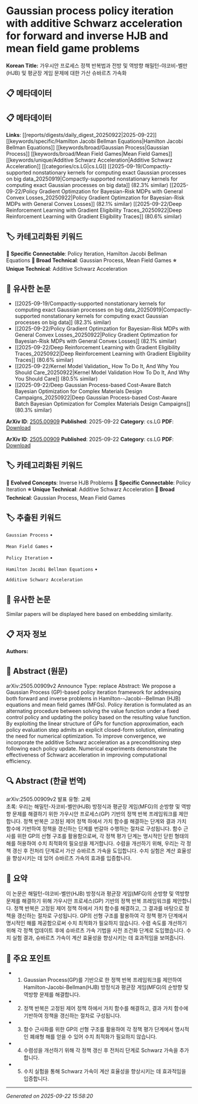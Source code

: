 # Gaussian process policy iteration with additive Schwarz acceleration for forward and inverse HJB and mean field game problems

**Korean Title:** 가우시안 프로세스 정책 반복법과 전방 및 역방향 해밀턴-야코비-벨만(HJB) 및 평균장 게임 문제에 대한 가산 슈바르츠 가속화

## 📋 메타데이터

## 📋 메타데이터

**Links**: [[reports/digests/daily_digest_20250922|2025-09-22]] [[keywords/specific/Hamilton Jacobi Bellman Equations|Hamilton Jacobi Bellman Equations]] [[keywords/broad/Gaussian Process|Gaussian Process]] [[keywords/broad/Mean Field Games|Mean Field Games]] [[keywords/unique/Additive Schwarz Acceleration|Additive Schwarz Acceleration]] [[categories/cs.LG|cs.LG]] [[2025-09-19/Compactly-supported nonstationary kernels for computing exact Gaussian processes on big data_20250919|Compactly-supported nonstationary kernels for computing exact Gaussian processes on big data]] (82.3% similar) [[2025-09-22/Policy Gradient Optimzation for Bayesian-Risk MDPs with General Convex Losses_20250922|Policy Gradient Optimzation for Bayesian-Risk MDPs with General Convex Losses]] (82.1% similar) [[2025-09-22/Deep Reinforcement Learning with Gradient Eligibility Traces_20250922|Deep Reinforcement Learning with Gradient Eligibility Traces]] (80.6% similar)

## 🏷️ 카테고리화된 키워드
**🔗 Specific Connectable**: Policy Iteration, Hamilton Jacobi Bellman Equations
**🔬 Broad Technical**: Gaussian Process, Mean Field Games
**⭐ Unique Technical**: Additive Schwarz Acceleration
## 🔗 유사한 논문
- [[2025-09-19/Compactly-supported nonstationary kernels for computing exact Gaussian processes on big data_20250919|Compactly-supported nonstationary kernels for computing exact Gaussian processes on big data]] (82.3% similar)
- [[2025-09-22/Policy Gradient Optimzation for Bayesian-Risk MDPs with General Convex Losses_20250922|Policy Gradient Optimzation for Bayesian-Risk MDPs with General Convex Losses]] (82.1% similar)
- [[2025-09-22/Deep Reinforcement Learning with Gradient Eligibility Traces_20250922|Deep Reinforcement Learning with Gradient Eligibility Traces]] (80.6% similar)
- [[2025-09-22/Kernel Model Validation_ How To Do It, And Why You Should Care_20250922|Kernel Model Validation How To Do It, And Why You Should Care]] (80.5% similar)
- [[2025-09-22/Deep Gaussian Process-based Cost-Aware Batch Bayesian Optimization for Complex Materials Design Campaigns_20250922|Deep Gaussian Process-based Cost-Aware Batch Bayesian Optimization for Complex Materials Design Campaigns]] (80.3% similar)


**ArXiv ID**: [2505.00909](https://arxiv.org/abs/2505.00909)
**Published**: 2025-09-22
**Category**: cs.LG
**PDF**: [Download](https://arxiv.org/pdf/2505.00909.pdf)


**ArXiv ID**: [2505.00909](https://arxiv.org/abs/2505.00909)
**Published**: 2025-09-22
**Category**: cs.LG
**PDF**: [Download](https://arxiv.org/pdf/2505.00909.pdf)

## 🏷️ 카테고리화된 키워드
**🚀 Evolved Concepts**: Inverse HJB Problems
**🔗 Specific Connectable**: Policy Iteration
**⭐ Unique Technical**: Additive Schwarz Acceleration
**🔬 Broad Technical**: Gaussian Process, Mean Field Games

## 🏷️ 추출된 키워드



`Gaussian Process` • 

`Mean Field Games` • 

`Policy Iteration` • 

`Hamilton Jacobi Bellman Equations` • 

`Additive Schwarz Acceleration`



## 🔗 유사한 논문

Similar papers will be displayed here based on embedding similarity.

## 📋 저자 정보

**Authors:** 

## 📄 Abstract (원문)

arXiv:2505.00909v2 Announce Type: replace 
Abstract: We propose a Gaussian Process (GP)-based policy iteration framework for addressing both forward and inverse problems in Hamilton--Jacobi--Bellman (HJB) equations and mean field games (MFGs). Policy iteration is formulated as an alternating procedure between solving the value function under a fixed control policy and updating the policy based on the resulting value function. By exploiting the linear structure of GPs for function approximation, each policy evaluation step admits an explicit closed-form solution, eliminating the need for numerical optimization. To improve convergence, we incorporate the additive Schwarz acceleration as a preconditioning step following each policy update. Numerical experiments demonstrate the effectiveness of Schwarz acceleration in improving computational efficiency.

## 🔍 Abstract (한글 번역)

arXiv:2505.00909v2 발표 유형: 교체  
초록: 우리는 해밀턴-자코비-벨만(HJB) 방정식과 평균장 게임(MFG)의 순방향 및 역방향 문제를 해결하기 위한 가우시안 프로세스(GP) 기반의 정책 반복 프레임워크를 제안합니다. 정책 반복은 고정된 제어 정책 하에서 가치 함수를 해결하는 단계와 결과 가치 함수에 기반하여 정책을 갱신하는 단계를 번갈아 수행하는 절차로 구성됩니다. 함수 근사를 위한 GP의 선형 구조를 활용함으로써, 각 정책 평가 단계는 명시적인 닫힌 형태의 해를 허용하여 수치 최적화의 필요성을 제거합니다. 수렴을 개선하기 위해, 우리는 각 정책 갱신 후 전처리 단계로서 가산 슈바르츠 가속을 도입합니다. 수치 실험은 계산 효율성을 향상시키는 데 있어 슈바르츠 가속의 효과를 입증합니다.

## 📝 요약

이 논문은 해밀턴-야코비-벨만(HJB) 방정식과 평균장 게임(MFG)의 순방향 및 역방향 문제를 해결하기 위해 가우시안 프로세스(GP) 기반의 정책 반복 프레임워크를 제안합니다. 정책 반복은 고정된 제어 정책 하에서 가치 함수를 해결하고, 그 결과를 바탕으로 정책을 갱신하는 절차로 구성됩니다. GP의 선형 구조를 활용하여 각 정책 평가 단계에서 명시적인 해를 제공함으로써 수치 최적화가 필요하지 않습니다. 수렴 속도를 개선하기 위해 각 정책 업데이트 후에 슈바르츠 가속 기법을 사전 조건화 단계로 도입했습니다. 수치 실험 결과, 슈바르츠 가속이 계산 효율성을 향상시키는 데 효과적임을 보여줍니다.

## 🎯 주요 포인트


- 1. Gaussian Process(GP)를 기반으로 한 정책 반복 프레임워크를 제안하여 Hamilton-Jacobi-Bellman(HJB) 방정식과 평균장 게임(MFG)의 순방향 및 역방향 문제를 해결합니다.

- 2. 정책 반복은 고정된 제어 정책 하에서 가치 함수를 해결하고, 결과 가치 함수에 기반하여 정책을 갱신하는 절차로 구성됩니다.

- 3. 함수 근사화를 위한 GP의 선형 구조를 활용하여 각 정책 평가 단계에서 명시적인 폐쇄형 해를 얻을 수 있어 수치 최적화가 필요하지 않습니다.

- 4. 수렴성을 개선하기 위해 각 정책 갱신 후 전처리 단계로 Schwarz 가속을 추가합니다.

- 5. 수치 실험을 통해 Schwarz 가속이 계산 효율성을 향상시키는 데 효과적임을 입증합니다.


---

*Generated on 2025-09-22 15:58:20*